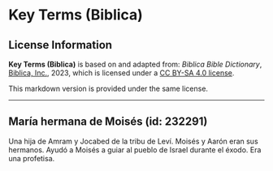 # Key Terms (Biblica)

## License Information

**Key Terms (Biblica)** is based on and adapted from: _Biblica Bible Dictionary_, [Biblica, Inc.](https://www.biblica.com/), 2023, which is licensed under a [CC BY-SA 4.0 license](https://creativecommons.org/licenses/by-sa/4.0/legalcode.en).

This markdown version is provided under the same license.



--------------------------------

## María hermana de Moisés (id: 232291)

Una hija de Amram y Jocabed de la tribu de Leví. Moisés y Aarón eran sus hermanos. Ayudó a Moisés a guiar al pueblo de Israel durante el éxodo. Era una profetisa.


